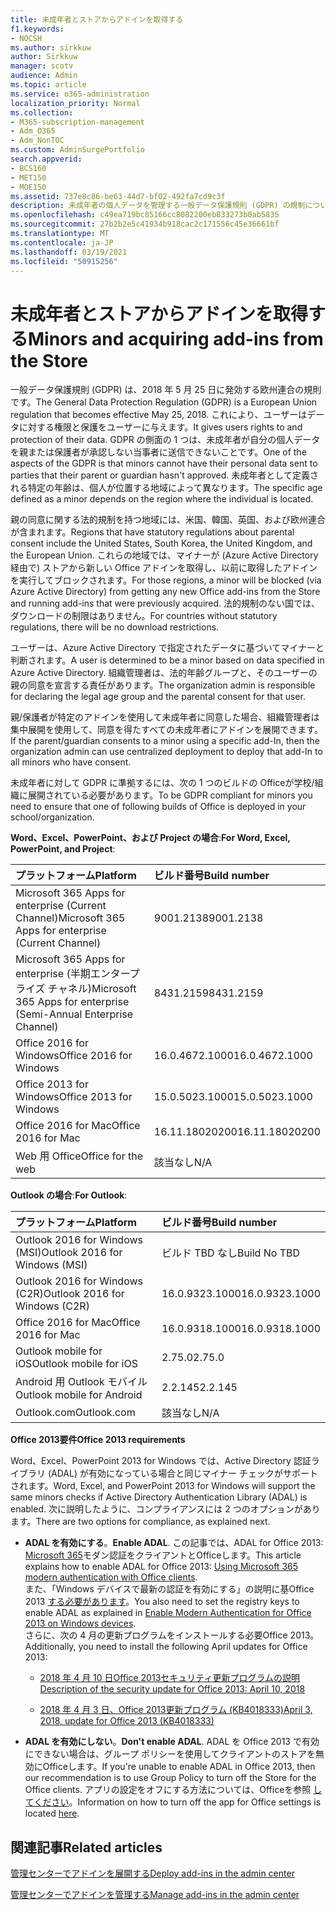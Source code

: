 ```yaml
---
title: 未成年者とストアからアドインを取得する
f1.keywords:
- NOCSH
ms.author: sirkkuw
author: Sirkkuw
manager: scotv
audience: Admin
ms.topic: article
ms.service: o365-administration
localization_priority: Normal
ms.collection:
- M365-subscription-management
- Adm_O365
- Adm_NonTOC
ms.custom: AdminSurgePortfolio
search.appverid:
- BCS160
- MET150
- MOE150
ms.assetid: 737e8c86-be63-44d7-bf02-492fa7cd9c3f
description: 未成年者の個人データを管理する一般データ保護規則 (GDPR) の規制について学ぶ。
ms.openlocfilehash: c49ea719bc85166cc8082200eb833273b0ab5835
ms.sourcegitcommit: 27b2b2e5c41934b918cac2c171556c45e36661bf
ms.translationtype: MT
ms.contentlocale: ja-JP
ms.lasthandoff: 03/19/2021
ms.locfileid: "50915256"
---
```

# <a name="minors-and-acquiring-add-ins-from-the-store"></a><span data-ttu-id="0f73d-103">未成年者とストアからアドインを取得する</span><span class="sxs-lookup"><span data-stu-id="0f73d-103">Minors and acquiring add-ins from the Store</span></span>

<span data-ttu-id="0f73d-104">一般データ保護規則 (GDPR) は、2018 年 5 月 25 日に発効する欧州連合の規則です。</span><span class="sxs-lookup"><span data-stu-id="0f73d-104">The General Data Protection Regulation (GDPR) is a European Union regulation that becomes effective May 25, 2018.</span></span> <span data-ttu-id="0f73d-105">これにより、ユーザーはデータに対する権限と保護をユーザーに与えます。</span><span class="sxs-lookup"><span data-stu-id="0f73d-105">It gives users rights to and protection of their data.</span></span> <span data-ttu-id="0f73d-106">GDPR の側面の 1 つは、未成年者が自分の個人データを親または保護者が承認しない当事者に送信できないことです。</span><span class="sxs-lookup"><span data-stu-id="0f73d-106">One of the aspects of the GDPR is that minors cannot have their personal data sent to parties that their parent or guardian hasn't approved.</span></span> <span data-ttu-id="0f73d-107">未成年者として定義される特定の年齢は、個人が位置する地域によって異なります。</span><span class="sxs-lookup"><span data-stu-id="0f73d-107">The specific age defined as a minor depends on the region where the individual is located.</span></span>
  
<span data-ttu-id="0f73d-108">親の同意に関する法的規制を持つ地域には、米国、韓国、英国、および欧州連合が含まれます。</span><span class="sxs-lookup"><span data-stu-id="0f73d-108">Regions that have statutory regulations about parental consent include the United States, South Korea, the United Kingdom, and the European Union.</span></span> <span data-ttu-id="0f73d-109">これらの地域では、マイナーが (Azure Active Directory 経由で) ストアから新しい Office アドインを取得し、以前に取得したアドインを実行してブロックされます。</span><span class="sxs-lookup"><span data-stu-id="0f73d-109">For those regions, a minor will be blocked (via Azure Active Directory) from getting any new Office add-ins from the Store and running add-ins that were previously acquired.</span></span> <span data-ttu-id="0f73d-110">法的規制のない国では、ダウンロードの制限はありません。</span><span class="sxs-lookup"><span data-stu-id="0f73d-110">For countries without statutory regulations, there will be no download restrictions.</span></span>
  
<span data-ttu-id="0f73d-111">ユーザーは、Azure Active Directory で指定されたデータに基づいてマイナーと判断されます。</span><span class="sxs-lookup"><span data-stu-id="0f73d-111">A user is determined to be a minor based on data specified in Azure Active Directory.</span></span> <span data-ttu-id="0f73d-112">組織管理者は、法的年齢グループと、そのユーザーの親の同意を宣言する責任があります。</span><span class="sxs-lookup"><span data-stu-id="0f73d-112">The organization admin is responsible for declaring the legal age group and the parental consent for that user.</span></span>
  
<span data-ttu-id="0f73d-113">親/保護者が特定のアドインを使用して未成年者に同意した場合、組織管理者は集中展開を使用して、同意を得たすべての未成年者にアドインを展開できます。</span><span class="sxs-lookup"><span data-stu-id="0f73d-113">If the parent/guardian consents to a minor using a specific add-In, then the organization admin can use centralized deployment to deploy that add-In to all minors who have consent.</span></span>
  
<span data-ttu-id="0f73d-114">未成年者に対して GDPR に準拠するには、次の 1 つのビルドの Officeが学校/組織に展開されている必要があります。</span><span class="sxs-lookup"><span data-stu-id="0f73d-114">To be GDPR compliant for minors you need to ensure that one of following builds of Office is deployed in your school/organization.</span></span>
 
 <span data-ttu-id="0f73d-115">**Word、Excel、PowerPoint、および Project の場合**:</span><span class="sxs-lookup"><span data-stu-id="0f73d-115">**For Word, Excel, PowerPoint, and Project**:</span></span> 

|<span data-ttu-id="0f73d-116">**プラットフォーム**</span><span class="sxs-lookup"><span data-stu-id="0f73d-116">**Platform**</span></span> <br/> |<span data-ttu-id="0f73d-117">**ビルド番号**</span><span class="sxs-lookup"><span data-stu-id="0f73d-117">**Build number**</span></span> <br/> |
|:-----|:-----|
|<span data-ttu-id="0f73d-118">Microsoft 365 Apps for enterprise (Current Channel)</span><span class="sxs-lookup"><span data-stu-id="0f73d-118">Microsoft 365 Apps for enterprise (Current Channel)</span></span>  <br/> |<span data-ttu-id="0f73d-119">9001.2138</span><span class="sxs-lookup"><span data-stu-id="0f73d-119">9001.2138</span></span>   <br/> |
|<span data-ttu-id="0f73d-120">Microsoft 365 Apps for enterprise (半期エンタープライズ チャネル)</span><span class="sxs-lookup"><span data-stu-id="0f73d-120">Microsoft 365 Apps for enterprise (Semi-Annual Enterprise Channel)</span></span>  <br/> |<span data-ttu-id="0f73d-121">8431.2159</span><span class="sxs-lookup"><span data-stu-id="0f73d-121">8431.2159</span></span>  <br/> |
|<span data-ttu-id="0f73d-122">Office 2016 for Windows</span><span class="sxs-lookup"><span data-stu-id="0f73d-122">Office 2016 for Windows</span></span>  <br/> |<span data-ttu-id="0f73d-123">16.0.4672.1000</span><span class="sxs-lookup"><span data-stu-id="0f73d-123">16.0.4672.1000</span></span>  <br/> |
|<span data-ttu-id="0f73d-124">Office 2013 for Windows</span><span class="sxs-lookup"><span data-stu-id="0f73d-124">Office 2013 for Windows</span></span>  <br/> |<span data-ttu-id="0f73d-125">15.0.5023.1000</span><span class="sxs-lookup"><span data-stu-id="0f73d-125">15.0.5023.1000</span></span>  <br/> |
|<span data-ttu-id="0f73d-126">Office 2016 for Mac</span><span class="sxs-lookup"><span data-stu-id="0f73d-126">Office 2016 for Mac</span></span>  <br/> |<span data-ttu-id="0f73d-127">16.11.18020200</span><span class="sxs-lookup"><span data-stu-id="0f73d-127">16.11.18020200</span></span>  <br/> |
|<span data-ttu-id="0f73d-128">Web 用 Office</span><span class="sxs-lookup"><span data-stu-id="0f73d-128">Office for the web</span></span>  <br/> |<span data-ttu-id="0f73d-129">該当なし</span><span class="sxs-lookup"><span data-stu-id="0f73d-129">N/A</span></span>  <br/> |
   
 <span data-ttu-id="0f73d-130">**Outlook の場合**:</span><span class="sxs-lookup"><span data-stu-id="0f73d-130">**For Outlook**:</span></span> 
  
|<span data-ttu-id="0f73d-131">**プラットフォーム**</span><span class="sxs-lookup"><span data-stu-id="0f73d-131">**Platform**</span></span> <br/> |<span data-ttu-id="0f73d-132">**ビルド番号**</span><span class="sxs-lookup"><span data-stu-id="0f73d-132">**Build number**</span></span> <br/> |
|:-----|:-----|
|<span data-ttu-id="0f73d-133">Outlook 2016 for Windows (MSI)</span><span class="sxs-lookup"><span data-stu-id="0f73d-133">Outlook 2016 for Windows (MSI)</span></span>  <br/> |<span data-ttu-id="0f73d-134">ビルド TBD なし</span><span class="sxs-lookup"><span data-stu-id="0f73d-134">Build No TBD</span></span>  <br/> |
|<span data-ttu-id="0f73d-135">Outlook 2016 for Windows (C2R)</span><span class="sxs-lookup"><span data-stu-id="0f73d-135">Outlook 2016 for Windows (C2R)</span></span>  <br/> |<span data-ttu-id="0f73d-136">16.0.9323.1000</span><span class="sxs-lookup"><span data-stu-id="0f73d-136">16.0.9323.1000</span></span>  <br/> |
|<span data-ttu-id="0f73d-137">Office 2016 for Mac</span><span class="sxs-lookup"><span data-stu-id="0f73d-137">Office 2016 for Mac</span></span>  <br/> |<span data-ttu-id="0f73d-138">16.0.9318.1000</span><span class="sxs-lookup"><span data-stu-id="0f73d-138">16.0.9318.1000</span></span>  <br/> |
|<span data-ttu-id="0f73d-139">Outlook mobile for iOS</span><span class="sxs-lookup"><span data-stu-id="0f73d-139">Outlook mobile for iOS</span></span>  <br/> |<span data-ttu-id="0f73d-140">2.75.0</span><span class="sxs-lookup"><span data-stu-id="0f73d-140">2.75.0</span></span>  <br/> |
|<span data-ttu-id="0f73d-141">Android 用 Outlook モバイル</span><span class="sxs-lookup"><span data-stu-id="0f73d-141">Outlook mobile for Android</span></span>  <br/> |<span data-ttu-id="0f73d-142">2.2.145</span><span class="sxs-lookup"><span data-stu-id="0f73d-142">2.2.145</span></span>  <br/> |
|<span data-ttu-id="0f73d-143">Outlook.com</span><span class="sxs-lookup"><span data-stu-id="0f73d-143">Outlook.com</span></span>  <br/> |<span data-ttu-id="0f73d-144">該当なし</span><span class="sxs-lookup"><span data-stu-id="0f73d-144">N/A</span></span>  <br/> |

 <span data-ttu-id="0f73d-145">**Office 2013要件**</span><span class="sxs-lookup"><span data-stu-id="0f73d-145">**Office 2013 requirements**</span></span>
  
<span data-ttu-id="0f73d-146">Word、Excel、PowerPoint 2013 for Windows では、Active Directory 認証ライブラリ (ADAL) が有効になっている場合と同じマイナー チェックがサポートされます。</span><span class="sxs-lookup"><span data-stu-id="0f73d-146">Word, Excel, and PowerPoint 2013 for Windows will support the same minors checks if Active Directory Authentication Library (ADAL) is enabled.</span></span> <span data-ttu-id="0f73d-147">次に説明したように、コンプライアンスには 2 つのオプションがあります。</span><span class="sxs-lookup"><span data-stu-id="0f73d-147">There are two options for compliance, as explained next.</span></span>
  
- <span data-ttu-id="0f73d-148">**ADAL を有効にする**。</span><span class="sxs-lookup"><span data-stu-id="0f73d-148">**Enable ADAL**.</span></span> <span data-ttu-id="0f73d-149">この記事では、ADAL for Office 2013: [Microsoft 365](../../enterprise/modern-auth-for-office-2013-and-2016.md)モダン認証をクライアントとOfficeします。</span><span class="sxs-lookup"><span data-stu-id="0f73d-149">This article explains how to enable ADAL for Office 2013: [Using Microsoft 365 modern authentication with Office clients](../../enterprise/modern-auth-for-office-2013-and-2016.md).</span></span><br/><span data-ttu-id="0f73d-150">また、「Windows デバイスで最新の認証を有効にする」の説明に基Office 2013 [する必要があります](../security-and-compliance/enable-modern-authentication.md)。</span><span class="sxs-lookup"><span data-stu-id="0f73d-150">You also need to set the registry keys to enable ADAL as explained in [Enable Modern Authentication for Office 2013 on Windows devices](../security-and-compliance/enable-modern-authentication.md).</span></span><br/><span data-ttu-id="0f73d-151">さらに、次の 4 月の更新プログラムをインストールする必要Office 2013。</span><span class="sxs-lookup"><span data-stu-id="0f73d-151">Additionally, you need to install the following April updates for Office 2013:</span></span>
    
  - [<span data-ttu-id="0f73d-152">2018 年 4 月 10 日Office 2013セキュリティ更新プログラムの説明</span><span class="sxs-lookup"><span data-stu-id="0f73d-152">Description of the security update for Office 2013: April 10, 2018</span></span>](https://support.microsoft.com/help/4018330/description-of-the-security-update-for-office-2013-april-10-2018)
    
  - [<span data-ttu-id="0f73d-153">2018 年 4 月 3 日、Office 2013更新プログラム (KB4018333)</span><span class="sxs-lookup"><span data-stu-id="0f73d-153">April 3, 2018, update for Office 2013 (KB4018333)</span></span>](https://support.microsoft.com/help/4018333/april-3-2018-update-for-office-2013-kb4018333)
    
- <span data-ttu-id="0f73d-154">**ADAL を有効にしない**。</span><span class="sxs-lookup"><span data-stu-id="0f73d-154">**Don't enable ADAL**.</span></span> <span data-ttu-id="0f73d-155">ADAL を Office 2013 で有効にできない場合は、グループ ポリシーを使用してクライアントのストアを無効にOfficeします。</span><span class="sxs-lookup"><span data-stu-id="0f73d-155">If you're unable to enable ADAL in Office 2013, then our recommendation is to use Group Policy to turn off the Store for the Office clients.</span></span> <span data-ttu-id="0f73d-156">アプリの設定をオフにする方法については、Officeを参照 [してください](/previous-versions/office/office-2013-resource-kit/cc178992(v=office.15))。</span><span class="sxs-lookup"><span data-stu-id="0f73d-156">Information on how to turn off the app for Office settings is located [here](/previous-versions/office/office-2013-resource-kit/cc178992(v=office.15)).</span></span>

## <a name="related-articles"></a><span data-ttu-id="0f73d-157">関連記事</span><span class="sxs-lookup"><span data-stu-id="0f73d-157">Related articles</span></span>

[<span data-ttu-id="0f73d-158">管理センターでアドインを展開する</span><span class="sxs-lookup"><span data-stu-id="0f73d-158">Deploy add-ins in the admin center</span></span>](./manage-deployment-of-add-ins.md)

[<span data-ttu-id="0f73d-159">管理センターでアドインを管理する</span><span class="sxs-lookup"><span data-stu-id="0f73d-159">Manage add-ins in the admin center</span></span>](./manage-addins-in-the-admin-center.md)
